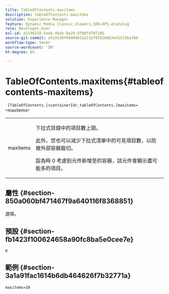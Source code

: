 ```yaml
---
title: TableOfContents.maxitems
description: TableOfContents.maxitems
solution: Experience Manager
feature: Dynamic Media Classic,Viewers,SDK/API,eCatalog
role: Developer,User
exl-id: d3196158-5eab-46de-8a29-8f08f4797185
source-git-commit: a919130f0940d81a221b79563b6b3e41533ba788
workflow-type: tm+mt
source-wordcount: '59'
ht-degree: 6%

---
```


# TableOfContents.maxitems{#tableofcontents-maxitems}

` [TableOfContents.|<containerId>_tableOfContents.]maxitems= *`maxitems`*`

<table id="table_F9BC656721B04870AC628ACBC47E7200"> 
 <tbody> 
  <tr> 
   <td> <p> <span class="codeph"><span class="varname"> maxitems</span></span> </p> </td> 
   <td> <p>下拉式目錄中的項目數上限。 </p> <p>此外，您也可以減少下拉式清單中的可見項目數，以防被外部容器裁切。 </p> <p>設為時 <span class="codeph"> 0</span> 考慮到元件新增至的容器，該元件會顯示盡可能多的項目。 </p> </td> 
  </tr> 
 </tbody> 
</table>

## 屬性 {#section-850a060bf471467f9a640116f8368851}

選填。

## 預設 {#section-fb1423f100624658a90fc8ba5e0cee7e}

`0`

## 範例 {#section-3a1a91fac1614b6db464626f7b32771a}

`maxitems=10`
